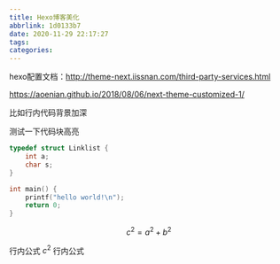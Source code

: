 ```yaml
---
title: Hexo博客美化
abbrlink: 1d0133b7
date: 2020-11-29 22:17:27
tags:
categories:
---
```



hexo配置文档：http://theme-next.iissnan.com/third-party-services.html

https://aoenian.github.io/2018/08/06/next-theme-customized-1/

比如行内代码背景加深

测试一下代码块高亮

```c
typedef struct Linklist {
    int a;
    char s;
}

int main() {
    printf("hello world!\n");
    return 0;
}

```

$$
c^2 = a^2 + b^2
$$

行内公式 $c^2$ 行内公式
